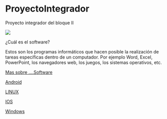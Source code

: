 # ProyectoIntegrador
Proyecto integrador del bloque II

![](https://images.cooltext.com/5136247.png)



¿Cuál es el software?

Estos son los programas informáticos que hacen posible la realización de tareas específicas dentro de un computador. Por ejemplo Word, Excel, PowerPoint, los navegadores web, los juegos, los sistemas operativos, etc.









[Mas sobre ....Software](https://youtu.be/pegiw2iVUY8)

[Android](https://github.com/ARFP24/ProyectoIntegrador/blob/master/Android.md)

[LINUX](https://github.com/ARFP24/ProyectoIntegrador/blob/master/LINUX.md)

[IOS](https://github.com/ARFP24/ProyectoIntegrador/blob/master/IOS.md)

[Windows](https://github.com/ARFP24/ProyectoIntegrador/blob/master/Windows.md)

